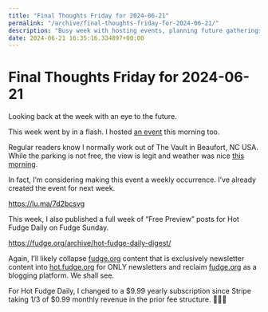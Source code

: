 ```yaml
---
title: "Final Thoughts Friday for 2024-06-21"
permalink: "/archive/final-thoughts-friday-for-2024-06-21/"
description: "Busy week with hosting events, planning future gatherings, and transitioning to a new subscription fee structure."
date: 2024-06-21 16:35:16.334897+00:00
---
```


<!-- buttondown-editor-mode: plaintext --><h1>Final Thoughts Friday for 2024-06-21</h1><p>Looking back at the week with an eye to the future.</p><p style="text-align: start">This week went by in a flash. I hosted <a target="_blank" rel="noopener noreferrer nofollow" href="https://lu.ma/y073h3oa">an event</a> this morning too.</p><p>Regular readers know I normally work out of The Vault in Beaufort, NC USA. While the parking is not free, the view is legit and weather was nice <a target="_blank" rel="noopener noreferrer nofollow" href="https://lu.ma/y073h3oa">this morning</a>.</p><p>In fact, I’m considering making this event a weekly occurrence. I’ve already created the event for next week.</p><p><a target="_blank" rel="noopener noreferrer nofollow" href="https://lu.ma/7d2bcsvg"><span style="color: rgb(19, 21, 23)">https://lu.ma/7d2bcsvg</span></a></p><p>This week, I also published a full week of “Free Preview” posts for Hot Fudge Daily on Fudge Sunday.</p><p><a target="_blank" rel="noopener noreferrer nofollow" href="https://fudge.org/archive/hot-fudge-daily-digest/">https://fudge.org/archive/hot-fudge-daily-digest/</a></p><p>Again, I’ll likely collapse <a target="_blank" rel="noopener noreferrer nofollow" href="http://fudge.org">fudge.org</a> content that is exclusively newsletter content into <a target="_blank" rel="noopener noreferrer nofollow" href="http://hot.fudge.org">hot.fudge.org</a> for ONLY newsletters and reclaim <a target="_blank" rel="noopener noreferrer nofollow" href="http://fudge.org">fudge.org</a> as a blogging platform. We shall see.</p><p>For Hot Fudge Daily, I changed to a $9.99 yearly subscription since Stripe taking 1/3 of $0.99 monthly revenue in the prior fee structure. 🤯🧐💸</p><ol class="footnotes"></ol>